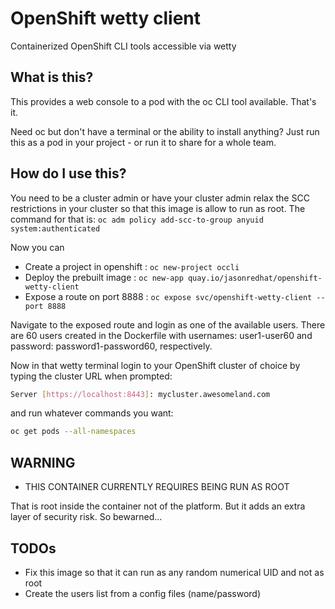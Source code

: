 # OpenShift wetty client
Containerized OpenShift CLI tools accessible via wetty

## What is this?
This provides a web console to a pod with the oc CLI tool available. That's it. 

Need oc but don't have a terminal or the ability to install anything? Just run this as a pod in your project - or run it to share for a whole team.

## How do I use this?
You need to be a cluster admin or have your cluster admin relax the SCC restrictions in your cluster so that this image is allow to run as root. The command for that is:
    `oc adm policy add-scc-to-group anyuid system:authenticated`

Now you can
* Create a project in openshift : `oc new-project occli`
* Deploy the prebuilt image : `oc new-app quay.io/jasonredhat/openshift-wetty-client`
* Expose a route on port 8888 : `oc expose svc/openshift-wetty-client --port 8888` 

Navigate to the exposed route and login as one of the available users. There are 60 users created in the Dockerfile with usernames: user1-user60 and password: password1-password60, respectively.

Now in that wetty terminal login to your OpenShift cluster of choice by typing the cluster URL when prompted:
```sh
Server [https://localhost:8443]: mycluster.awesomeland.com
```

and run whatever commands you want:
```sh
oc get pods --all-namespaces
```

## WARNING
 - THIS CONTAINER CURRENTLY REQUIRES BEING RUN AS ROOT

That is root inside the container not of the platform. But it adds an extra layer of security risk. So bewarned...

## TODOs
* Fix this image so that it can run as any random numerical UID and not as root
* Create the users list from a config files (name/password)
